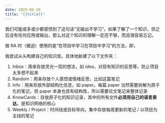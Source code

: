 ```yaml
---
date: 2025-06-26
title: "{{title}}"
---
```


我们可能或多或少都感悟到了这句话“无输出不学习”。如果了解了一个知识，但之后没有任何应用或输出，那么对这个知识的理解一定还不够，而且很容易忘记。

做 RA 时（被迫）使用的是“在项目中学习在项目中学习”的方法，即，

我尝试从头构建自己的知识库。具体地新建了以下文件夹：

1. Inbox：用来存放灵光一现的想法，如 idea，对现有知识的反思等，防止项目太多想不起来
2. Random：用来存放个人感悟或情绪反思，比如这篇笔记
3. Info：用来存放外部结构化信息，如 paper。每篇 paper 当然需要拆解为原子化的笔记，但 paper 本身也具有结构性，所以需要论文笔记来整体记录
4. KnowCards：存放原子化的知识记录，其中的所有文件**必须用自己的语言表达**，是知识网络的核心
5. Weekly / Project：时间线或目标导向，集中存放每周更新的笔记 / 以项目为主线的笔记
